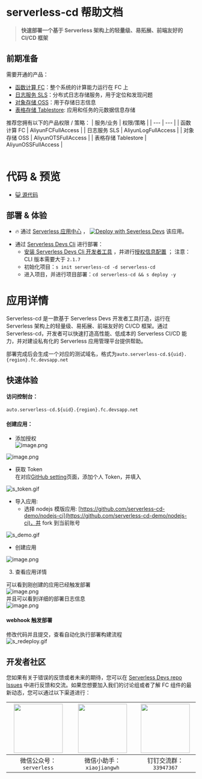 # serverless-cd 帮助文档

<description>

> **快速部署一个基于 Serverless 架构上的轻量级、易拓展、前端友好的 CI/CD 框架**

</description>

<table>

## 前期准备

需要开通的产品：

- [函数计算 FC](https://fcnext.console.aliyun.com/)：整个系统的计算能力运行在 FC 上
- [日志服务 SLS](https://sls.console.aliyun.com/)：分布式日志存储服务，用于定位和发现问题
- [对象存储 OSS](https://oss.console.aliyun.com/)：用于存储日志信息
- [表格存储 Tablestore](https://otsnext.console.aliyun.com/): 应用和任务的元数据信息存储

推荐您拥有以下的产品权限 / 策略：
| 服务/业务 | 权限/策略 |
| --- | --- |
| 函数计算 FC | AliyunFCFullAccess |
| 日志服务 SLS | AliyunLogFullAccess |
| 对象存储 OSS | AliyunOTSFullAccess |
| 表格存储 Tablestore | AliyunOSSFullAccess |

</table>

<codepre id="codepre">

# 代码 & 预览

- [:smiley_cat: 源代码](https://github.com/Serverless-Devs/serverless-cd)

</codepre>

<deploy>

## 部署 & 体验

<appcenter>

- :fire: 通过 [Serverless 应用中心](https://fcnext.console.aliyun.com/applications/create?template=serverless-cd) ，
  [![Deploy with Severless Devs](https://img.alicdn.com/imgextra/i1/O1CN01w5RFbX1v45s8TIXPz_!!6000000006118-55-tps-95-28.svg)](https://fcnext.console.aliyun.com/applications/create?template=serverless-cd) 该应用。

</appcenter>

- 通过 [Serverless Devs Cli](https://www.serverless-devs.com/serverless-devs/install) 进行部署：
  - [安装 Serverless Devs Cli 开发者工具](https://www.serverless-devs.com/serverless-devs/install) ，并进行[授权信息配置](https://www.serverless-devs.com/fc/config) ；
    注意： CLI 版本需要大于 `2.1.7`
  - 初始化项目：`s init serverless-cd -d serverless-cd`
  - 进入项目，并进行项目部署：`cd serverless-cd && s deploy -y`

</deploy>

<appdetail id="flushContent">

# 应用详情

Serverless-cd 是一款基于 Serverless Devs 开发者工具打造，运行在 Serverless 架构上的轻量级、易拓展、前端友好的 CI/CD 框架。通过 Serverless-cd，开发者可以快速打造高性能、低成本的 Serverless CI/CD 能力，并对建设私有化的 Serverless 应用管理平台提供帮助。

部署完成后会生成一个对应的测试域名，格式为`auto.serverless-cd.${uid}.{region}.fc.devsapp.net`
<a name="h4bK9"></a>

## 快速体验

<a name="IvtR1"></a>

#### 访问控制台：

`auto.serverless-cd.${uid}.{region}.fc.devsapp.net`
<a name="wU2X0"></a>

#### 创建应用：

- 添加授权<br />![image.png](https://cdn.nlark.com/yuque/0/2022/png/22111491/1668063809412-b0292502-aff4-4397-9eae-404b440e65a5.png#averageHue=%23fafafa&clientId=uf225b962-d843-4&crop=0&crop=0&crop=1&crop=1&from=paste&height=696&id=Oy3Wp&margin=%5Bobject%20Object%5D&name=image.png&originHeight=1392&originWidth=2346&originalType=binary&ratio=1&rotation=0&showTitle=false&size=223792&status=done&style=none&taskId=ue681ad6b-848b-4d5f-a13c-418056e4507&title=&width=1173)

![image.png](https://cdn.nlark.com/yuque/0/2022/png/22111491/1668063886561-b378b5e3-44a9-4aa4-b2a2-00c763b74ba5.png#averageHue=%23f7f7f7&clientId=uf225b962-d843-4&crop=0&crop=0&crop=1&crop=1&from=paste&height=279&id=sBA9W&margin=%5Bobject%20Object%5D&name=image.png&originHeight=558&originWidth=1220&originalType=binary&ratio=1&rotation=0&showTitle=false&size=52766&status=done&style=none&taskId=u1aa146d9-1996-4864-bae4-8ac3fedde86&title=&width=610)

- 获取 Token<br />在对应[GitHub setting](https://github.com/settings/tokens)页面，添加个人 Token，并填入

![s_token.gif](https://cdn.nlark.com/yuque/0/2022/gif/22111491/1668064404553-2bb7835b-1257-4ad1-bfff-a579b1133083.gif#averageHue=%23000000&clientId=uf225b962-d843-4&crop=0&crop=0&crop=1&crop=1&from=drop&id=uf0089dd3&margin=%5Bobject%20Object%5D&name=s_token.gif&originHeight=680&originWidth=1161&originalType=binary&ratio=1&rotation=0&showTitle=false&size=951606&status=done&style=none&taskId=uaf1d2c4a-bae2-4fd2-ba17-c953282831e&title=)

- 导入应用:
  - 选择 nodejs 模版应用: [https://github.com/serverless-cd-demo/nodejs-ci](https://github.com/serverless-cd-demo/nodejs-ci)，并 fork 到当前账号

![s_demo.gif](https://cdn.nlark.com/yuque/0/2022/gif/22111491/1668064760983-0a45cac3-ff0e-4794-b622-c642fc9d3d02.gif#averageHue=%23000000&clientId=uf225b962-d843-4&crop=0&crop=0&crop=1&crop=1&from=drop&height=364&id=Nmi1M&margin=%5Bobject%20Object%5D&name=s_demo.gif&originHeight=663&originWidth=1161&originalType=binary&ratio=1&rotation=0&showTitle=false&size=1774659&status=done&style=none&taskId=u123abe95-418b-4b53-9569-43cfd41a64c&title=&width=638)

- 创建应用

![image.png](https://cdn.nlark.com/yuque/0/2022/png/22111491/1668064987688-8b202fc0-174a-4e26-a0c8-f012691aba40.png#averageHue=%23faf8f8&clientId=uf225b962-d843-4&crop=0&crop=0&crop=1&crop=1&from=paste&height=424&id=u4edae3f6&margin=%5Bobject%20Object%5D&name=image.png&originHeight=1524&originWidth=2346&originalType=binary&ratio=1&rotation=0&showTitle=false&size=222266&status=done&style=none&taskId=ucbe35cf0-160a-4f5a-be93-414e08c0bcf&title=&width=652)

3. 查看应用详情

可以看到刚创建的应用已经触发部署<br />![image.png](https://cdn.nlark.com/yuque/0/2022/png/22111491/1668065107301-8a32ca13-a302-43a7-8ffa-38a6b1816558.png#averageHue=%23fafafa&clientId=uf225b962-d843-4&crop=0&crop=0&crop=1&crop=1&from=paste&height=687&id=u177f3e1f&margin=%5Bobject%20Object%5D&name=image.png&originHeight=1374&originWidth=1984&originalType=binary&ratio=1&rotation=0&showTitle=false&size=128563&status=done&style=none&taskId=u968b97fa-8998-4265-8017-7182a176bff&title=&width=992)<br />并且可以看到详细的部署日志信息<br />![image.png](https://cdn.nlark.com/yuque/0/2022/png/22111491/1668065144073-2952541b-c2f2-4e45-b3fe-9459622ec937.png#averageHue=%23999999&clientId=uf225b962-d843-4&crop=0&crop=0&crop=1&crop=1&from=paste&height=541&id=u3f634eda&margin=%5Bobject%20Object%5D&name=image.png&originHeight=1082&originWidth=2004&originalType=binary&ratio=1&rotation=0&showTitle=false&size=99798&status=done&style=none&taskId=ue3646785-81e4-4822-87ba-980ec8ce34c&title=&width=1002)

<a name="hZVXq"></a>

#### webhook 触发部署

修改代码并且提交，查看自动化执行部署构建流程<br />![s_redeploy.gif](https://cdn.nlark.com/yuque/0/2022/gif/22111491/1668065492165-0210010f-1138-4b89-9f7a-1ca0036d1f73.gif#averageHue=%23000000&clientId=uc43ce293-3493-4&crop=0&crop=0&crop=1&crop=1&from=drop&id=udae1dff0&margin=%5Bobject%20Object%5D&name=s_redeploy.gif&originHeight=682&originWidth=1161&originalType=binary&ratio=1&rotation=0&showTitle=false&size=2127570&status=done&style=none&taskId=u85188504-47be-4bf9-afe2-7141a04bea6&title=)

</appdetail>

<devgroup>

## 开发者社区

您如果有关于错误的反馈或者未来的期待，您可以在 [Serverless Devs repo Issues](https://github.com/serverless-devs/serverless-devs/issues) 中进行反馈和交流。如果您想要加入我们的讨论组或者了解 FC 组件的最新动态，您可以通过以下渠道进行：

<p align="center">

| <img src="https://serverless-article-picture.oss-cn-hangzhou.aliyuncs.com/1635407298906_20211028074819117230.png" width="130px" > | <img src="https://serverless-article-picture.oss-cn-hangzhou.aliyuncs.com/1635407044136_20211028074404326599.png" width="130px" > | <img src="https://serverless-article-picture.oss-cn-hangzhou.aliyuncs.com/1635407252200_20211028074732517533.png" width="130px" > |
| --------------------------------------------------------------------------------------------------------------------------------- | --------------------------------------------------------------------------------------------------------------------------------- | --------------------------------------------------------------------------------------------------------------------------------- |
| <center>微信公众号：`serverless`</center>                                                                                         | <center>微信小助手：`xiaojiangwh`</center>                                                                                        | <center>钉钉交流群：`33947367`</center>                                                                                           |

</p>

</devgroup>
